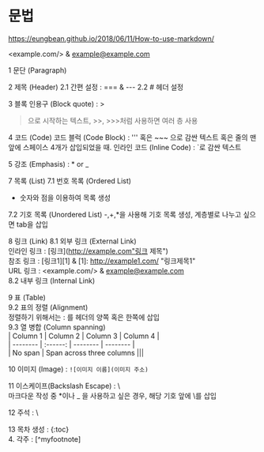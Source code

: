 # 문법  
https://eungbean.github.io/2018/06/11/How-to-use-markdown/

<example.com/> & <example@example.com>  

1 문단 (Paragraph)

2 제목 (Header)
2.1 간편 설정 : === & ---
2.2 # 헤더 설정

3 블록 인용구 (Block quote) : >
>으로 시작하는 텍스트, >>, >>>처럼 사용하면 여러 층 사용

4 코드 (Code)
코드 블럭 (Code Block) : ''' 혹은 \~\~~ 으로 감싼 텍스트
혹은 줄의 맨 앞에 스페이스 4개가 삽입되었을 때.
인라인 코드 (Inline Code) : \`로 감싼 텍스트

5 강조 (Emphasis) : \* or \_

7 목록 (List)
7.1 번호 목록 (Ordered List)
- 숫자와 점을 이용하여 목록 생성

7.2 기호 목록 (Unordered List)
-,+,\*을 사용해 기호 목록 생성, 계층별로 나누고 싶으면 tab을 삽입

8 링크 (Link)
8.1 외부 링크 (External Link)  
인라인 링크 : [링크](http://example.com"링크 제목")  
참조 링크 : [링크1][1] & [1]: http://example1.com/ "링크제목1"  
URL 링크 : <example.com/> & <example@example.com>  
8.2 내부 링크 (Internal Link)  

9 표 (Table)  
9.2 표의 정렬 (Alignment)  
정렬하기 위해서는 : 를 헤더의 양쪽 혹은 한쪽에 삽입  
9.3 열 병합 (Column spanning)  
| Column 1 | Column 2 | Column 3 | Column 4 |  
| -------- | :------: | -------- | -------- |  
| No span  | Span across three columns    |||  

10 이미지 (Image) : `![이미지 이름](이미지 주소)`  

11 이스케이프(Backslash Escape) : \\  
마크다운 작성 중 \*이나 \_ 을 사용하고 싶은 경우, 해당 기호 앞에 \\를 삽입  

12 주석 : \\<!-- & -->  

13 목차 생성 : \{:toc}  
4. 각주 : [\^myfootnote]  











